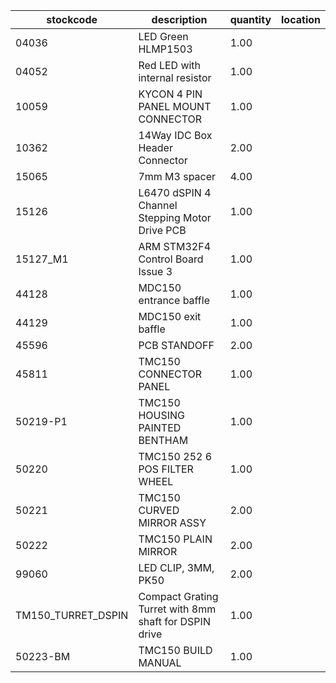 |stockcode|description|quantity|location|
|---------|-----------|--------|--------|
|04036|LED Green HLMP1503|1.00||
|04052|Red LED with internal resistor|1.00||
|10059|KYCON 4 PIN PANEL MOUNT CONNECTOR|1.00||
|10362|14Way IDC Box Header Connector|2.00||
|15065|7mm M3 spacer|4.00||
|15126|L6470 dSPIN 4 Channel Stepping Motor Drive PCB|1.00||
|15127_M1|ARM STM32F4 Control Board Issue 3|1.00||
|44128|MDC150 entrance baffle|1.00||
|44129|MDC150 exit baffle|1.00||
|45596|PCB STANDOFF|2.00||
|45811|TMC150 CONNECTOR PANEL|1.00||
|50219-P1|TMC150 HOUSING PAINTED BENTHAM|1.00||
|50220|TMC150 252 6 POS FILTER WHEEL|1.00||
|50221|TMC150 CURVED MIRROR ASSY|2.00||
|50222|TMC150 PLAIN MIRROR|2.00||
|99060|LED CLIP, 3MM, PK50|2.00||
|TM150_TURRET_DSPIN|Compact Grating Turret with 8mm shaft for DSPIN drive|1.00||
|50223-BM|TMC150 BUILD MANUAL|1.00||
